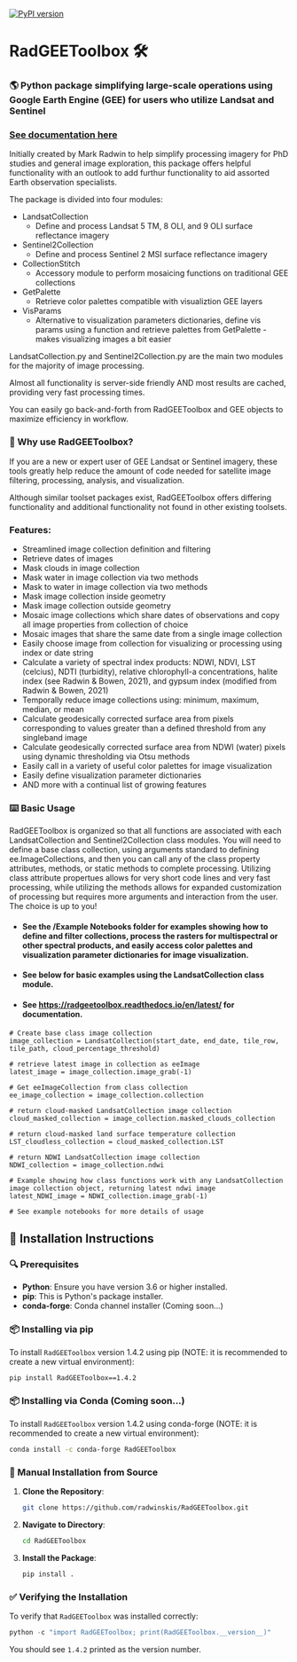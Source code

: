 [![PyPI version](https://badge.fury.io/py/RadGEEToolbox.svg)](https://pypi.org/project/RadGEEToolbox/)
# RadGEEToolbox 🛠️

### 🌎 Python package simplifying large-scale operations using Google Earth Engine (GEE) for users who utilize Landsat and Sentinel 

### [See documentation here](https://radgeetoolbox.readthedocs.io/en/latest/)

Initially created by Mark Radwin to help simplify processing imagery for PhD studies and general image exploration, this package offers helpful functionality with an outlook to add furthur functionality to aid assorted Earth observation specialists. 

The package is divided into four modules:
- LandsatCollection
   - Define and process Landsat 5 TM, 8 OLI, and 9 OLI surface reflectance imagery
- Sentinel2Collection
   - Define and process Sentinel 2 MSI surface reflectance imagery
- CollectionStitch
   - Accessory module to perform mosaicing functions on traditional GEE collections
- GetPalette
   - Retrieve color palettes compatible with visualiztion GEE layers
- VisParams
   - Alternative to visualization parameters dictionaries, define vis params using a function and retrieve palettes from GetPalette - makes visualizing images a bit easier


LandsatCollection.py and Sentinel2Collection.py are the main two modules for the majority of image processing. 

Almost all functionality is server-side friendly AND most results are cached, providing very fast processing times.

You can easily go back-and-forth from RadGEEToolbox and GEE objects to maximize efficiency in workflow.

### 🤔 Why use RadGEEToolbox?

If you are a new or expert user of GEE Landsat or Sentinel imagery, these tools greatly help reduce the amount of code needed for satellite image filtering, processing, analysis, and visualization. 

Although similar toolset packages exist, RadGEEToolbox offers differing functionality and additional functionality not found in other existing toolsets. 

### Features:
- Streamlined image collection definition and filtering
- Retrieve dates of images
- Mask clouds in image collection
- Mask water in image collection via two methods
- Mask to water in image collection via two methods
- Mask image collection inside geometry
- Mask image collection outside geometry
- Mosaic image collections which share dates of observations and copy all image properties from collection of choice
- Mosaic images that share the same date from a single image collection
- Easily choose image from collection for visualizing or processing using index or date string
- Calculate a variety of spectral index products: NDWI, NDVI, LST (celcius), NDTI (turbidity), relative chlorophyll-a concentrations, halite index (see Radwin & Bowen, 2021), and gypsum index (modified from Radwin & Bowen, 2021)
- Temporally reduce image collections using: minimum, maximum, median, or mean
- Calculate geodesically corrected surface area from pixels corresponding to values greater than a defined threshold from any singleband image
- Calculate geodesically corrected surface area from NDWI (water) pixels using dynamic thresholding via Otsu methods
- Easily call in a variety of useful color palettes for image visualization
- Easily define visualization parameter dictionaries
- AND more with a continual list of growing features

### ⌨️ Basic Usage
RadGEEToolbox is organized so that all functions are associated with each LandsatCollection and Sentinel2Collection class modules. You will need to define a base class collection, using arguments standard to defining ee.ImageCollections, and then you can call any of the class property attributes, methods, or static methods to complete processing. Utilizing class attribute propertues allows for very short code lines and very fast processing, while utilizing the methods allows for expanded customization of processing but requires more arguments and interaction from the user. The choice is up to you!

- #### See the /Example Notebooks folder for examples showing how to define and filter collections, process the rasters for multispectral or other spectral products, and easily access color palettes and visualization parameter dictionaries for image visualization. 

- #### See below for basic examples using the LandsatCollection class module. 

- #### See https://radgeetoolbox.readthedocs.io/en/latest/ for documentation.
```
# Create base class image collection
image_collection = LandsatCollection(start_date, end_date, tile_row, tile_path, cloud_percentage_threshold)

# retrieve latest image in collection as eeImage
latest_image = image_collection.image_grab(-1) 

# Get eeImageCollection from class collection
ee_image_collection = image_collection.collection 

# return cloud-masked LandsatCollection image collection
cloud_masked_collection = image_collection.masked_clouds_collection 

# return cloud-masked land surface temperature collection
LST_cloudless_collection = cloud_masked_collection.LST 

# return NDWI LandsatCollection image collection
NDWI_collection = image_collection.ndwi 

# Example showing how class functions work with any LandsatCollection image collection object, returning latest ndwi image
latest_NDWI_image = NDWI_collection.image_grab(-1) 

# See example notebooks for more details of usage
```



## 🚀 Installation Instructions

### 🔍 Prerequisites

- **Python**: Ensure you have version 3.6 or higher installed.
- **pip**: This is Python's package installer. 
- **conda-forge**: Conda channel installer (Coming soon...)

### 📦 Installing via pip

To install `RadGEEToolbox` version 1.4.2 using pip (NOTE: it is recommended to create a new virtual environment):

```bash
pip install RadGEEToolbox==1.4.2
```

### 📦 Installing via Conda (Coming soon...)

To install `RadGEEToolbox` version 1.4.2 using conda-forge (NOTE: it is recommended to create a new virtual environment):

```bash
conda install -c conda-forge RadGEEToolbox
```

### 🔧 Manual Installation from Source

1. **Clone the Repository**: 
   ```bash
   git clone https://github.com/radwinskis/RadGEEToolbox.git
   ```

2. **Navigate to Directory**: 
   ```bash
   cd RadGEEToolbox
   ```

3. **Install the Package**:
   ```bash
   pip install .
   ```

### ✅ Verifying the Installation

To verify that `RadGEEToolbox` was installed correctly:

```python
python -c "import RadGEEToolbox; print(RadGEEToolbox.__version__)"
```

You should see `1.4.2` printed as the version number.
